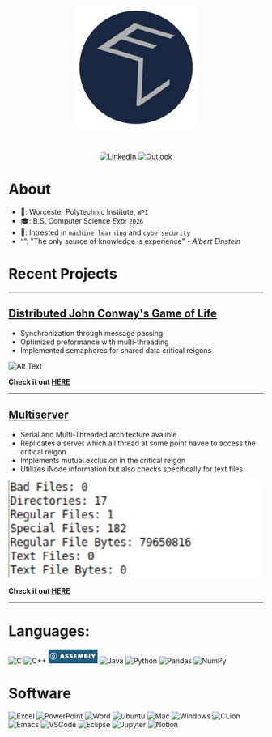 <p align="center">
  <img src="EL.png" width="240" height="240"/>
</p>
<br>
<p align="center">
  <a href="https://www.linkedin.com/in/evan-lutz/" target="_blank">
    <img src="https://img.shields.io/badge/linkedin-%230077B5.svg?style=for-the-badge&logo=linkedin&logoColor=white" alt="LinkedIn">
  </a>
    <a href = "mailto: ewlutz@wpi.edu">
    <img src="https://img.shields.io/badge/Microsoft_Outlook-0078D4?style=for-the-badge&logo=microsoft-outlook&logoColor=white" alt="Outlook">
  </a>
</p>

# About

- 📖: Worcester Polytechnic Institute, `WPI`
- 🎓: B.S. Computer Science *Exp:* `2026`
- 🧐: Intrested in `machine learning` and `cybersecurity`
- “”: "The only source of knowledge is experience" *- Albert Einstein*

# Recent Projects

---

## [Distributed John Conway's Game of Life](https://github.com/evlutz/Operating-Systems/tree/main/Distributed_Game_of_Life)

- Synchronization through message passing
- Optimized preformance with multi-threading
- Implemented semaphores for shared data critical reigons

![Alt Text](GitProfileGOL.gif)

**Check it out [HERE](https://github.com/evlutz/Operating-Systems/tree/main/Distributed_Game_of_Life)**

---

## [Multiserver](https://github.com/evlutz/Operating-Systems/tree/main/Server%20Request%20Handler)

- Serial and Multi-Threaded architecture avalible
- Replicates a server which all thread at some point havee to access the critical reigon
- Implements mutual exclusion in the critical reigon
- Utilizes iNode information but also checks specifically for text files

![Alt Text](SRHRun.png)

**Check it out [HERE](https://github.com/evlutz/Operating-Systems/tree/main/Server%20Request%20Handler)**

---

# Languages:
<p align="Left">
    <img src="https://img.shields.io/badge/c-%2300599C.svg?style=for-the-badge&logo=c&logoColor=white" alt="C">
  </a>
    <img src="https://img.shields.io/badge/c++-%2300599C.svg?style=for-the-badge&logo=c%2B%2B&logoColor=white" alt="C++">
    </a>
    <img src="AssemblyBadge.png" alt="Assembly">
  </a>
    <img src="https://img.shields.io/badge/java-%23ED8B00.svg?style=for-the-badge&logo=openjdk&logoColor=white" alt="Java">
  </a>
    <img src="https://img.shields.io/badge/python-3670A0?style=for-the-badge&logo=python&logoColor=ffdd54" alt="Python">
  </a>
    <img src="https://img.shields.io/badge/pandas-%23150458.svg?style=for-the-badge&logo=pandas&logoColor=white" alt="Pandas">
  </a>
    <img src="https://img.shields.io/badge/numpy-%23013243.svg?style=for-the-badge&logo=numpy&logoColor=white" alt="NumPy">
  </a>
</p>

# Software
<p align="Left">
    <img src="https://img.shields.io/badge/Microsoft_Excel-217346?style=for-the-badge&logo=microsoft-excel&logoColor=white" alt="Excel">
  </a>
    <img src="https://img.shields.io/badge/Microsoft_PowerPoint-B7472A?style=for-the-badge&logo=microsoft-powerpoint&logoColor=white" alt="PowerPoint">
  </a>
    <img src="https://img.shields.io/badge/Microsoft_Word-2B579A?style=for-the-badge&logo=microsoft-word&logoColor=white" alt="Word">
  </a>
    <img src="https://img.shields.io/badge/Ubuntu-E95420?style=for-the-badge&logo=ubuntu&logoColor=white" alt="Ubuntu">
  </a>
    <img src="https://img.shields.io/badge/mac%20os-000000?style=for-the-badge&logo=macos&logoColor=F0F0F0" alt="Mac">
  </a>
    <img src="https://img.shields.io/badge/Windows-0078D6?style=for-the-badge&logo=windows&logoColor=white" alt="Windows">
  </a>
    <img src="https://img.shields.io/badge/CLion-black?style=for-the-badge&logo=clion&logoColor=white" alt="CLion">
  </a>
    <img src="https://img.shields.io/badge/Emacs-%237F5AB6.svg?&style=for-the-badge&logo=gnu-emacs&logoColor=white" alt="Emacs">
  </a>
    <img src="https://img.shields.io/badge/Visual%20Studio%20Code-0078d7.svg?style=for-the-badge&logo=visual-studio-code&logoColor=white" alt="VSCode">
  </a>
    <img src="https://img.shields.io/badge/Eclipse-FE7A16.svg?style=for-the-badge&logo=Eclipse&logoColor=white" alt="Eclipse">
  </a>
    <img src="https://img.shields.io/badge/Jupyter-F37626.svg?&style=for-the-badge&logo=Jupyter&logoColor=white" alt="Jupyter">
  </a>
    <img src="https://img.shields.io/badge/Notion-000000?style=for-the-badge&logo=notion&logoColor=white" alt="Notion">
  </a>
</p>
<!--


**evlutz/evlutz** is a ✨ _special_ ✨ repository because its `README.md` (this file) appears on your GitHub profile.

Here are some ideas to get you started:

- 🔭 I’m currently working on ...
- 🌱 I’m currently learning ...
- 👯 I’m looking to collaborate on ...
- 🤔 I’m looking for help with ...
- 💬 Ask me about ...
- 📫 How to reach me: ...
- 😄 Pronouns: ...
- ⚡ Fun fact: ...
-->
